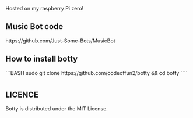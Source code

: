 Hosted on my raspberry Pi zero!

<h2> Music Bot code </h2>
https://github.com/Just-Some-Bots/MusicBot

<h2> How to install botty </h2>
```BASH
sudo git clone https://github.com/codeoffun2/botty && cd botty
````


<h1>  </h1>

<h2> LICENCE</h2>
<p>
Botty is distributed under the MIT License.
